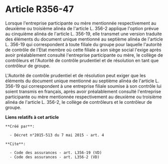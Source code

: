 # Article R356-47

Lorsque l'entreprise participante ou mère mentionnée respectivement au deuxième ou troisième alinéa de l'article L. 356-2
applique l'option prévue au cinquième alinéa de l'article L. 356-19, elle transmet une version traduite des éléments du
document unique mentionné au septième alinéa de l'article L. 356-19 qui correspondent à toute filiale du groupe pour laquelle
l'autorité de contrôle de l'Etat membre où cette filiale a son siège social l'exige après avoir préalablement consulté
l'entreprise participante ou mère, le collège de contrôleurs et l'Autorité de contrôle prudentiel et de résolution en tant
que contrôleur de groupe. 

L'Autorité de contrôle prudentiel et de résolution peut exiger que les éléments du document unique mentionné au septième
alinéa de l'article L. 356-19 qui correspondent à une entreprise filiale soumise à son contrôle lui soient transmis en
français, après avoir préalablement consulté l'entreprise participante ou mère mentionnée respectivement au deuxième ou
troisième alinéa de l'article L. 356-2, le collège de contrôleurs et le contrôleur de groupe.

**Liens relatifs à cet article**

	**Créé par**:

	  - Décret n°2015-513 du 7 mai 2015 - art. 4

	**Cite**:

	  - Code des assurances - art. L356-19 (VD)
	  - Code des assurances - art. L356-2 (VD)
